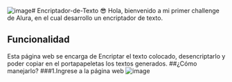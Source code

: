 ![image](https://github.com/user-attachments/assets/2fe58ada-8741-409f-86c3-46cf447f9fd2)# Encriptador-de-Texto 😎
Hola, bienvenido a mi primer challenge de Alura, en el cual desarrollo un encriptador de texto.
## Funcionalidad
Esta página web se encarga de Encriptar el texto colocado, desencriptarlo y poder copiar en el portapapeletas los textos generados.
##¿Cómo manejarlo?
###1.Ingrese a la página web
![image](https://github.com/user-attachments/assets/3155a414-3e79-42e1-bdaa-81c6a5690e60)

